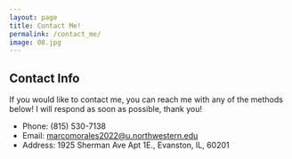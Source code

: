 ```yaml
---
layout: page
title: Contact Me!
permalink: /contact_me/
image: 08.jpg
---
```


## Contact Info
If you would like to contact me, you can reach me with any of the methods below! I will respond as soon as possible, thank you!

* Phone: (815) 530-7138
* Email: marcomorales2022@u.northwestern.edu
* Address: 1925 Sherman Ave Apt 1E., Evanston, IL, 60201